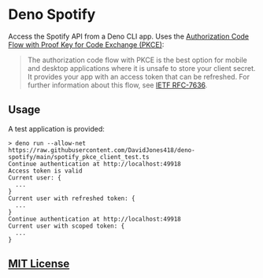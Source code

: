 # Deno Spotify

Access the Spotify API from a Deno CLI app. Uses the [Authorization Code Flow with Proof Key for Code Exchange (PKCE)][1]:

> The authorization code flow with PKCE is the best option for mobile and desktop applications where it is unsafe to store your client secret. It provides your app with an access token that can be refreshed. For further information about this flow, see [IETF RFC-7636][2].

## Usage

A test application is provided:

```shell
> deno run --allow-net https://raw.githubusercontent.com/DavidJones418/deno-spotify/main/spotify_pkce_client_test.ts
Continue authentication at http://localhost:49918
Access token is valid
Current user: {
  ...
}
Current user with refreshed token: {
  ...
}
Continue authentication at http://localhost:49918
Current user with scoped token: {
  ...
}
```

## [MIT License](LICENSE)

[1]: https://developer.spotify.com/documentation/general/guides/authorization-guide/#authorization-code-flow-with-proof-key-for-code-exchange-pkce
[2]: https://tools.ietf.org/html/rfc7636
